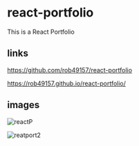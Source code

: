 # react-portfolio

This is a React Portfolio

## links
https://github.com/rob49157/react-portfolio

https://rob49157.github.io/react-portfolio/

## images 
![reactP](https://user-images.githubusercontent.com/88434699/151282239-c5e19052-d6b8-4ae1-a9ef-a7528ec6f0f5.PNG)

![reatport2](https://user-images.githubusercontent.com/88434699/151282332-fb5ba003-5e58-47ae-ba82-74eb96be9db7.PNG)